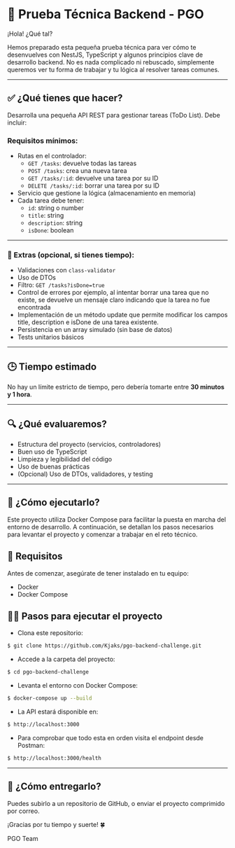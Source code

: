 # 🧪 Prueba Técnica Backend - PGO

¡Hola! ¿Qué tal?

Hemos preparado esta pequeña prueba técnica para ver cómo te desenvuelves con NestJS, TypeScript y algunos principios clave de desarrollo backend. No es nada complicado ni rebuscado, simplemente queremos ver tu forma de trabajar y tu lógica al resolver tareas comunes.

---

## ✅ ¿Qué tienes que hacer?

Desarrolla una pequeña API REST para gestionar tareas (ToDo List). Debe incluir:

### Requisitos mínimos:

- Rutas en el controlador:
  - `GET /tasks`: devuelve todas las tareas
  - `POST /tasks`: crea una nueva tarea
  - `GET /tasks/:id`: devuelve una tarea por su ID
  - `DELETE /tasks/:id`: borrar una tarea por su ID
- Servicio que gestione la lógica (almacenamiento en memoria)
- Cada tarea debe tener:
  - `id`: string o number
  - `title`: string
  - `description`: string
  - `isDone`: boolean

---

### 🧠 Extras (opcional, si tienes tiempo):

- Validaciones con `class-validator`
- Uso de DTOs
- Filtro: `GET /tasks?isDone=true`
- Control de errores por ejemplo, al intentar borrar una tarea que no existe, se devuelve un mensaje claro indicando que la tarea no fue encontrada
- Implementación de un método update que permite modificar los campos title, description e isDone de una tarea existente.
- Persistencia en un array simulado (sin base de datos)
- Tests unitarios básicos

---

## 🕒 Tiempo estimado

No hay un límite estricto de tiempo, pero debería tomarte entre **30 minutos y 1 hora**.

---

## 🔍 ¿Qué evaluaremos?

- Estructura del proyecto (servicios, controladores)
- Buen uso de TypeScript
- Limpieza y legibilidad del código
- Uso de buenas prácticas
- (Opcional) Uso de DTOs, validadores, y testing

---

## 🚀 ¿Cómo ejecutarlo? ##
Este proyecto utiliza Docker Compose para facilitar la puesta en marcha del entorno de desarrollo.
A continuación, se detallan los pasos necesarios para levantar el proyecto y comenzar a trabajar en el reto técnico.

## 🧰 Requisitos ##
Antes de comenzar, asegúrate de tener instalado en tu equipo:
- Docker
- Docker Compose

## 🧑‍💻 Pasos para ejecutar el proyecto ##
- Clona este repositorio:
```bash
$ git clone https://github.com/Kjaks/pgo-backend-challenge.git
```
- Accede a la carpeta del proyecto:
```bash
$ cd pgo-backend-challenge
```
- Levanta el entorno con Docker Compose:
```bash
$ docker-compose up --build
```
- La API estará disponible en:
```bash
$ http://localhost:3000
```

- Para comprobar que todo esta en orden visita el endpoint desde Postman:
```bash
$ http://localhost:3000/health
```
---

## 🚀 ¿Cómo entregarlo?
Puedes subirlo a un repositorio de GitHub, o enviar el proyecto comprimido por correo.

¡Gracias por tu tiempo y suerte! 🍀

PGO Team
